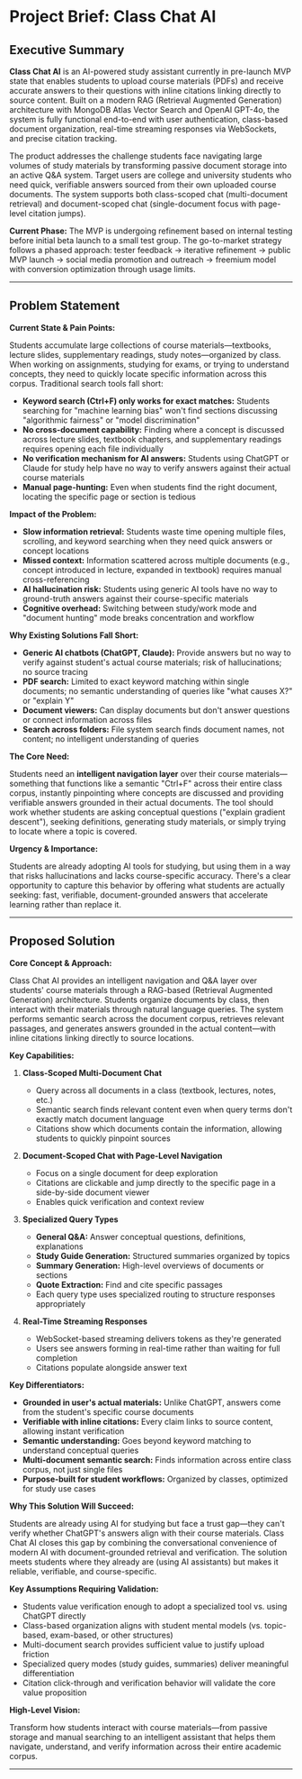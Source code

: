 # Project Brief: Class Chat AI

## Executive Summary

**Class Chat AI** is an AI-powered study assistant currently in pre-launch MVP state that enables students to upload course materials (PDFs) and receive accurate answers to their questions with inline citations linking directly to source content. Built on a modern RAG (Retrieval Augmented Generation) architecture with MongoDB Atlas Vector Search and OpenAI GPT-4o, the system is fully functional end-to-end with user authentication, class-based document organization, real-time streaming responses via WebSockets, and precise citation tracking.

The product addresses the challenge students face navigating large volumes of study materials by transforming passive document storage into an active Q&A system. Target users are college and university students who need quick, verifiable answers sourced from their own uploaded course documents. The system supports both class-scoped chat (multi-document retrieval) and document-scoped chat (single-document focus with page-level citation jumps).

**Current Phase:** The MVP is undergoing refinement based on internal testing before initial beta launch to a small test group. The go-to-market strategy follows a phased approach: tester feedback → iterative refinement → public MVP launch → social media promotion and outreach → freemium model with conversion optimization through usage limits.

---

## Problem Statement

**Current State & Pain Points:**

Students accumulate large collections of course materials—textbooks, lecture slides, supplementary readings, study notes—organized by class. When working on assignments, studying for exams, or trying to understand concepts, they need to quickly locate specific information across this corpus. Traditional search tools fall short:

- **Keyword search (Ctrl+F) only works for exact matches:** Students searching for "machine learning bias" won't find sections discussing "algorithmic fairness" or "model discrimination"
- **No cross-document capability:** Finding where a concept is discussed across lecture slides, textbook chapters, and supplementary readings requires opening each file individually
- **No verification mechanism for AI answers:** Students using ChatGPT or Claude for study help have no way to verify answers against their actual course materials
- **Manual page-hunting:** Even when students find the right document, locating the specific page or section is tedious

**Impact of the Problem:**

- **Slow information retrieval:** Students waste time opening multiple files, scrolling, and keyword searching when they need quick answers or concept locations
- **Missed context:** Information scattered across multiple documents (e.g., concept introduced in lecture, expanded in textbook) requires manual cross-referencing
- **AI hallucination risk:** Students using generic AI tools have no way to ground-truth answers against their course-specific materials
- **Cognitive overhead:** Switching between study/work mode and "document hunting" mode breaks concentration and workflow

**Why Existing Solutions Fall Short:**

- **Generic AI chatbots (ChatGPT, Claude):** Provide answers but no way to verify against student's actual course materials; risk of hallucinations; no source tracing
- **PDF search:** Limited to exact keyword matching within single documents; no semantic understanding of queries like "what causes X?" or "explain Y"
- **Document viewers:** Can display documents but don't answer questions or connect information across files
- **Search across folders:** File system search finds document names, not content; no intelligent understanding of queries

**The Core Need:**

Students need an **intelligent navigation layer** over their course materials—something that functions like a semantic "Ctrl+F" across their entire class corpus, instantly pinpointing where concepts are discussed and providing verifiable answers grounded in their actual documents. The tool should work whether students are asking conceptual questions ("explain gradient descent"), seeking definitions, generating study materials, or simply trying to locate where a topic is covered.

**Urgency & Importance:**

Students are already adopting AI tools for studying, but using them in a way that risks hallucinations and lacks course-specific accuracy. There's a clear opportunity to capture this behavior by offering what students are actually seeking: fast, verifiable, document-grounded answers that accelerate learning rather than replace it.

---

## Proposed Solution

**Core Concept & Approach:**

Class Chat AI provides an intelligent navigation and Q&A layer over students' course materials through a RAG-based (Retrieval Augmented Generation) architecture. Students organize documents by class, then interact with their materials through natural language queries. The system performs semantic search across the document corpus, retrieves relevant passages, and generates answers grounded in the actual content—with inline citations linking directly to source locations.

**Key Capabilities:**

1. **Class-Scoped Multi-Document Chat**
   - Query across all documents in a class (textbook, lectures, notes, etc.)
   - Semantic search finds relevant content even when query terms don't exactly match document language
   - Citations show which documents contain the information, allowing students to quickly pinpoint sources

2. **Document-Scoped Chat with Page-Level Navigation**
   - Focus on a single document for deep exploration
   - Citations are clickable and jump directly to the specific page in a side-by-side document viewer
   - Enables quick verification and context review

3. **Specialized Query Types**
   - **General Q&A:** Answer conceptual questions, definitions, explanations
   - **Study Guide Generation:** Structured summaries organized by topics
   - **Summary Generation:** High-level overviews of documents or sections
   - **Quote Extraction:** Find and cite specific passages
   - Each query type uses specialized routing to structure responses appropriately

4. **Real-Time Streaming Responses**
   - WebSocket-based streaming delivers tokens as they're generated
   - Users see answers forming in real-time rather than waiting for full completion
   - Citations populate alongside answer text

**Key Differentiators:**

- **Grounded in user's actual materials:** Unlike ChatGPT, answers come from the student's specific course documents
- **Verifiable with inline citations:** Every claim links to source content, allowing instant verification
- **Semantic understanding:** Goes beyond keyword matching to understand conceptual queries
- **Multi-document semantic search:** Finds information across entire class corpus, not just single files
- **Purpose-built for student workflows:** Organized by classes, optimized for study use cases

**Why This Solution Will Succeed:**

Students are already using AI for studying but face a trust gap—they can't verify whether ChatGPT's answers align with their course materials. Class Chat AI closes this gap by combining the conversational convenience of modern AI with document-grounded retrieval and verification. The solution meets students where they already are (using AI assistants) but makes it reliable, verifiable, and course-specific.

**Key Assumptions Requiring Validation:**

- Students value verification enough to adopt a specialized tool vs. using ChatGPT directly
- Class-based organization aligns with student mental models (vs. topic-based, exam-based, or other structures)
- Multi-document search provides sufficient value to justify upload friction
- Specialized query modes (study guides, summaries) deliver meaningful differentiation
- Citation click-through and verification behavior will validate the core value proposition

**High-Level Vision:**

Transform how students interact with course materials—from passive storage and manual searching to an intelligent assistant that helps them navigate, understand, and verify information across their entire academic corpus.

---

